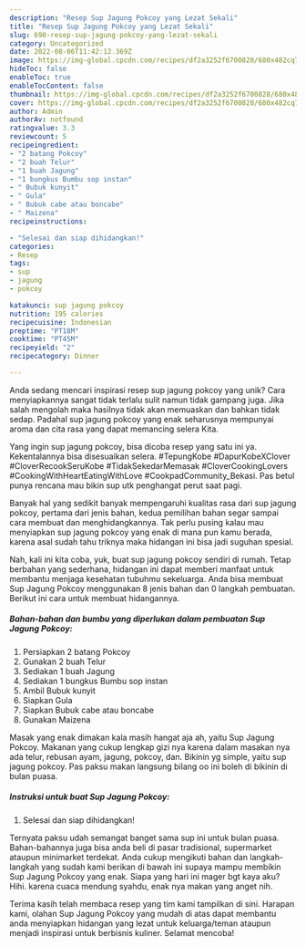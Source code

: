 ```yaml
---
description: "Resep Sup Jagung Pokcoy yang Lezat Sekali"
title: "Resep Sup Jagung Pokcoy yang Lezat Sekali"
slug: 690-resep-sup-jagung-pokcoy-yang-lezat-sekali
category: Uncategorized
date: 2022-08-06T11:42:12.369Z
image: https://img-global.cpcdn.com/recipes/df2a3252f6700828/680x482cq70/sup-jagung-pokcoy-foto-resep-utama.jpg
hideToc: false
enableToc: true
enableTocContent: false
thumbnail: https://img-global.cpcdn.com/recipes/df2a3252f6700828/680x482cq70/sup-jagung-pokcoy-foto-resep-utama.jpg
cover: https://img-global.cpcdn.com/recipes/df2a3252f6700828/680x482cq70/sup-jagung-pokcoy-foto-resep-utama.jpg
author: Admin
authorAv: notfound
ratingvalue: 3.3
reviewcount: 5
recipeingredient:
- "2 batang Pokcoy"
- "2 buah Telur"
- "1 buah Jagung"
- "1 bungkus Bumbu sop instan"
- " Bubuk kunyit"
- " Gula"
- " Bubuk cabe atau boncabe"
- " Maizena"
recipeinstructions:

- "Selesai dan siap dihidangkan!"
categories:
- Resep
tags:
- sup
- jagung
- pokcoy

katakunci: sup jagung pokcoy 
nutrition: 195 calories
recipecuisine: Indonesian
preptime: "PT18M"
cooktime: "PT45M"
recipeyield: "2"
recipecategory: Dinner

---
```





Anda sedang mencari inspirasi resep sup jagung pokcoy yang unik? Cara menyiapkannya sangat tidak terlalu sulit namun tidak gampang juga. Jika salah mengolah maka hasilnya tidak akan memuaskan dan bahkan tidak sedap. Padahal sup jagung pokcoy yang enak seharusnya mempunyai aroma dan cita rasa yang dapat memancing selera Kita.





Yang ingin sup jagung pokcoy, bisa dicoba resep yang satu ini ya. Kekentalannya bisa disesuaikan selera. #TepungKobe #DapurKobeXClover #CloverRecookSeruKobe #TidakSekedarMemasak #CloverCookingLovers #CookingWithHeartEatingWithLove #CookpadCommunity_Bekasi. Pas betul punya rencana mau bikin sup utk penghangat perut saat pagi.

Banyak hal yang sedikit banyak mempengaruhi kualitas rasa dari sup jagung pokcoy, pertama dari jenis bahan, kedua pemilihan bahan segar sampai cara membuat dan menghidangkannya. Tak perlu pusing kalau mau menyiapkan sup jagung pokcoy yang enak di mana pun kamu berada, karena asal sudah tahu triknya maka hidangan ini bisa jadi suguhan spesial.






Nah, kali ini kita coba, yuk, buat sup jagung pokcoy sendiri di rumah. Tetap berbahan yang sederhana, hidangan ini dapat memberi manfaat untuk membantu menjaga kesehatan tubuhmu sekeluarga. Anda bisa membuat Sup Jagung Pokcoy menggunakan 8 jenis bahan dan 0 langkah pembuatan. Berikut ini cara untuk membuat hidangannya.

<!--inarticleads1-->

##### Bahan-bahan dan bumbu yang diperlukan dalam pembuatan Sup Jagung Pokcoy:

1. Persiapkan 2 batang Pokcoy
1. Gunakan 2 buah Telur
1. Sediakan 1 buah Jagung
1. Sediakan 1 bungkus Bumbu sop instan
1. Ambil  Bubuk kunyit
1. Siapkan  Gula
1. Siapkan  Bubuk cabe atau boncabe
1. Gunakan  Maizena


Masak yang enak dimakan kala masih hangat aja ah, yaitu Sup Jagung Pokcoy. Makanan yang cukup lengkap gizi nya karena dalam masakan nya ada telur, rebusan ayam, jagung, pokcoy, dan. Bikinin yg simple, yaitu sup jagung pokcoy. Pas paksu makan langsung bilang oo ini boleh di bikinin di bulan puasa. 

<!--inarticleads2-->

##### Instruksi untuk buat Sup Jagung Pokcoy:


1. Selesai dan siap dihidangkan!

Ternyata paksu udah semangat banget sama sup ini untuk bulan puasa. Bahan-bahannya juga bisa anda beli di pasar tradisional, supermarket ataupun minimarket terdekat. Anda cukup mengikuti bahan dan langkah-langkah yang sudah kami berikan di bawah ini supaya mampu membikin Sup Jagung Pokcoy yang enak. Siapa yang hari ini mager bgt kaya aku? Hihi. karena cuaca mendung syahdu, enak nya makan yang anget nih. 

Terima kasih telah membaca resep yang tim kami tampilkan di sini. Harapan kami, olahan Sup Jagung Pokcoy yang mudah di atas dapat membantu anda menyiapkan hidangan yang lezat untuk keluarga/teman ataupun menjadi inspirasi untuk berbisnis kuliner. Selamat mencoba!
